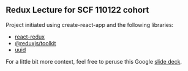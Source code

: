## Redux Lecture for SCF 110122 cohort

Project initiated using create-react-app and the following libraries:

- [react-redux](https://react-redux.js.org/)
- [@reduxjs/toolkit](https://redux-toolkit.js.org/)
- [uuid](https://www.npmjs.com/package/uuid)

For a little bit more context, feel free to peruse this Google [slide deck](https://docs.google.com/presentation/d/1X79UNHEiclnE4r9leNdUIeffZQZBCsC40CI6qnpC7LM/edit?usp=sharing).
